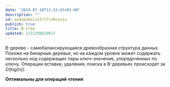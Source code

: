 ```yaml
---
date: "2024-07-18T12:33:03+03:00"
description: ""
id: ai8vpvbslzv2rt7rz8cuvju
publish: true
title: B-tree
updated: 1721298629017
---
```


B-дерево - самобалансирующаяся древообразная структура данных.
Похоже на бинарные деревья, но на каждом уровне может содержать несколько нод содержащих пары ключ-значение, упорядоченных по ключу.
Операции вставки, удаления, поиска в B-деревьях происходят за *O(log(n))*.

**Оптимальны для операций чтения**